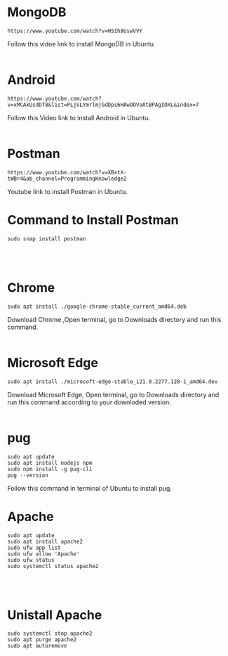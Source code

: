 # MongoDB

    https://www.youtube.com/watch?v=HSIh8UswVVY

Follow this vidoe link to install MongoDB in Ubuntu<br>
<br>


# Android

    https://www.youtube.com/watch?v=xMCAkUsdDT8&list=PLjVLYmrlmjGdDps6HAwOOVoAtBPAgIOXL&index=7
Follow this Video link to install Android in Ubuntu.<br><br>

# Postman
    https://www.youtube.com/watch?v=XBxtX-tWBr4&ab_channel=ProgrammingKnowledge2
Youtube link to install Postman in Ubuntu.
# Command to Install Postman
    sudo snap install postman
<br><br>
# Chrome
    sudo apt install ./google-chrome-stable_current_amd64.deb
Download Chrome ,Open terminal, go to Downloads directory and run this command.<br><br>
# Microsoft Edge
    sudo apt install ./microsoft-edge-stable_121.0.2277.128-1_amd64.dev
Download Microsoft Edge, Open terminal, go to Downloads directory and run this command according to your downloded version.<br><br>
# pug

    sudo apt update
    sudo apt install nodejs npm
    sudo npm install -g pug-cli
    pug --version
Follow this command in terminal of Ubuntu to install pug.<br>

# Apache
    sudo apt update
    sudo apt install apache2
    sudo ufw app list
    sudo ufw allow 'Apache'
    sudo ufw status
    sudo systemctl status apache2

<br><br>

# Unistall Apache
    sudo systemctl stop apache2
    sudo apt purge apache2
    sudo apt autoremove


